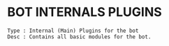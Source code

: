 # BOT INTERNALS PLUGINS

```
Type : Internal (Main) Plugins for the bot
Desc : Contains all basic modules for the bot.
```
